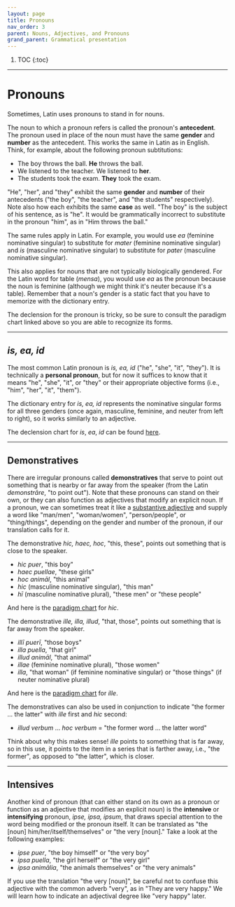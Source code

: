 ```yaml
---
layout: page
title: Pronouns
nav_order: 3
parent: Nouns, Adjectives, and Pronouns
grand_parent: Grammatical presentation
---
```


1. TOC
{:toc}

***

# Pronouns

Sometimes, Latin uses pronouns to stand in for nouns.

The noun to which a pronoun refers is called the pronoun's **antecedent**. The pronoun used in place of the noun must have the same **gender** and **number** as the antecedent. This works the same in Latin as in English. Think, for example, about the following pronoun subtitutions:

- The boy throws the ball. **He** throws the ball.
- We listened to the teacher. We listened to **her**.
- The students took the exam. **They** took the exam.

"He", "her", and "they" exhibit the same **gender** and **number** of their antecedents ("the boy", "the teacher", and "the students" respectively). Note also how each exhibits the same **case** as well. "The boy" is the subject of his sentence, as is "he". It would be grammatically incorrect to substitute in the pronoun "him", as in "Him throws the ball."

The same rules apply in Latin. For example, you would use *ea* (feminine nominative singular) to substitute for *mater* (feminine nominative singular) and *is* (masculine nominative singular) to substitute for *pater* (masculine nominative singular).

This also applies for nouns that are not typically biologically gendered. For the Latin word for table (*mensa*), you would use *ea* as the pronoun because the noun is feminine (although we might think it's neuter because it's a table). Remember that a noun's gender is a static fact that you have to memorize with the dictionary entry.

The declension for the pronoun is tricky, so be sure to consult the paradigm chart linked above so you are able to recognize its forms.

***

## *is, ea, id*

The most common Latin pronoun is *is, ea, id* ("he", "she", "it", "they"). It is technically a **personal pronoun**, but for now it suffices to know that it means "he", "she", "it", or "they" or their appropriate objective forms (i.e., "him", "her", "it", "them").

The dictionary entry for *is, ea, id* represents the nominative singular forms for all three genders (once again, masculine, feminine, and neuter from left to right), so it works similarly to an adjective.

The declension chart for *is*, *ea*, *id* can be found [here](../../reference/pronouns-paradigms.html#is-ea-id---he-she-it-they-3rd-person).

***

## Demonstratives

There are irregular pronouns called **demonstratives** that serve to point out something that is nearby or far away from the speaker (from the Latin *demonstrāre*, "to point out"). Note that these pronouns can stand on their own, or they can also function as adjectives that modify an explicit noun. If a pronoun, we can sometimes treat it like a [substantive adjective](adjectives#substantives) and supply a word like "man/men", "woman/women", "person/people", or "thing/things", depending on the gender and number of the pronoun, if our translation calls for it.

The demonstrative *hic, haec, hoc*, "this, these", points out something that is close to the speaker.

- *hic puer*, "this boy"
- *haec puellae*, "these girls"
- *hoc animāl*, "this animal"
- *hic* (masculine nominative singular), "this man"
- *hī* (masculine nominative plural), "these men" or "these people"

And here is the [paradigm chart](reference/pronouns-paradigms.html#hic-haec-hoc---this-these) for *hic*.

The demonstrative *ille, illa, illud*, "that, those", points out something that is far away from the speaker.

- *illī puerī*, "those boys"
- *illa puella*, "that girl"
- *illud animāl*, "that animal"
- *illae* (feminine nominative plural), "those women"
- *illa*, "that woman" (if feminine nominative singular) or "those things" (if neuter nominative plural)

And here is the [paradigm chart](reference/pronouns-paradigms.html#ille-illa-illud---that-those) for *ille*.

The demonstratives can also be used in conjunction to indicate "the former ... the latter" with *ille* first and *hic* second:

- *illud verbum* ... *hoc verbum* = "the former word ... the latter word"

Think about why this makes sense! *ille* points to something that is far away, so in this use, it points to the item in a series that is farther away, i.e., "the former", as opposed to "the latter", which is closer.

***

## Intensives

Another kind of pronoun (that can either stand on its own as a pronoun or function as an adjective that modifies an explicit noun) is the **intensive** or **intensifying** pronoun, *ipse, ipsa, ipsum*, that draws special attention to the word being modified or the pronoun itself. It can be translated as "the [noun] him/her/itself/themselves" or "the very [noun]." Take a look at the following examples:

- *ipse puer*, "the boy himself" or "the very boy"
- *ipsa puella*, "the girl herself" or "the very girl"
- *ipsa animālia*, "the animals themselves" or "the very animals"

If you use the translation "the very [noun]", be careful not to confuse this adjective with the common adverb "very", as in "They are very happy." We will learn how to indicate an adjectival degree like "very happy" later.
